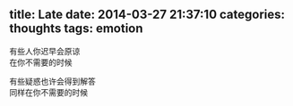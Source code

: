 title: Late
date: 2014-03-27 21:37:10
categories: thoughts
tags: emotion
---
有些人你迟早会原谅  
在你不需要的时候  

有些疑惑也许会得到解答  
同样在你不需要的时候
